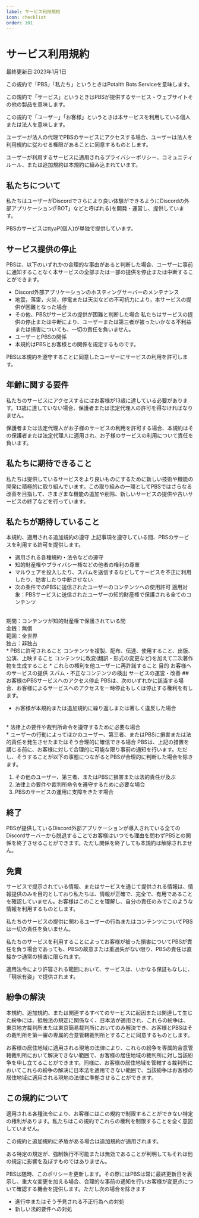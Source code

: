 ```yaml
---
label: サービス利用規約
icon: checklist
order: 101
---
```

# サービス利用規約
最終更新日:2023年1月1日

この規約で「PBS」「私たち」というときはPotalth Bots Serviceを意味します。

この規約で「サービス」というときはPBSが提供するサービス・ウェブサイトその他の製品を意味します。

この規約で「ユーザー」「お客様」というときは本サービスを利用している個人または法人を意味します。

ユーザーが法人の代理でPBSのサービスにアクセスする場合、ユーザーは法人を利用規約に従わせる権限があることに同意するものとします。

ユーザーが利用するサービスに適用されるプライバシーポリシー、コミュニティルール、または追加規約は本規約に組み込まれています。

## 私たちについて
私たちはユーザーがDiscordでさらにより良い体験ができるようにDiscordの外部アプリケーション(「BOT」などと呼ばれる)を開発・運営し、提供しています。

PBSのサービスはttyaP(個人)が単独で提供しています。

## サービス提供の停止
PBSは、以下のいずれかの合理的な事由があると判断した場合、ユーザーに事前に通知することなく本サービスの全部または一部の提供を停止または中断することができます。

* Discord外部アプリケーションのホスティングサーバーのメンテナンス
* 地震，落雷，火災，停電または天災などの不可抗力により，本サービスの提供が困難となった場合
* その他、PBSがサービスの提供が困難と判断した場合 私たちはサービスの提供の停止または中断により、ユーザーまたは第三者が被ったいかなる不利益または損害についても、一切の責任を負いません。
* ユーザーとPBSの関係
* 本規約はPBSとお客様との関係を規定するものです。

PBSは本規約を遵守することに同意したユーザーにサービスの利用を許可します。

## 年齢に関する要件
私たちのサービスにアクセスするにはお客様が13歳に達している必要があります。13歳に達していない場合、保護者または法定代理人の許可を得なければなりません。

保護者または法定代理人がお子様のサービスの利用を許可する場合、本規約はその保護者または法定代理人に適用され、お子様のサービスの利用について責任を負います。

## 私たちに期待できること
私たちは提供しているサービスをより良いものにするために新しい技術や機能の開発に積極的に取り組んでいます。この取り組みの一環としてPBSではさらなる改善を目指して、さまざまな機能の追加や削除、新しいサービスの提供や古いサービスの終了などを行っています。

## 私たちが期待していること
本規約、適用される追加規約の遵守 上記事項を遵守している間、PBSのサービスを利用する許可を提供します。

* 適用される各種規約・法令などの遵守
* 知的財産権やプライバシー権などの他者の権利の尊重
* マルウェアを投入したり、スパムを送信するなどしてサービスを不正に利用したり、妨害したり中断させない
* 次の条件でのPBSに送信されたユーザーのコンテンツへの使用許可 
適用対象：PBSサービスに送信されたユーザーの知的財産権で保護される全てのコンテンツ
<br>
期間：コンテンツが知的財産権で保護されている間
<br>
金銭：無償
<br>
範囲：全世界
<br>
独占：非独占
<br>
* PBSに許可されること コンテンツを複製、配布、伝達、使用すること、出版、公演、上映すること コンテンツに改変(翻訳・形式の変更など)を加えて二次著作物を生成すること 
* これらの権利を他ユーザーに再許諾すること 目的 お客様へのサービスの提供 スパム・不正なコンテンツの検出 サービスの運営・改善
## お客様のPBSサービスへのアクセス停止
PBSは、次のいずれかに該当する場合、お客様によるサービスへのアクセスを一時停止もしくは停止する権利を有します。

* お客様が本規約または追加規約に繰り返しまたは著しく違反した場合
<br>
* 法律上の要件や裁判所命令を遵守するために必要な場合
<br>
* ユーザーの行動によってほかのユーザー、第三者、またはPBSに損害または法的責任を発生させたまたはそう合理的に確信できる場合 PBSは、上記の措置を講じる前に、お客様に対して合理的に可能な限り事前の通知を行います。ただし、そうすることが以下の事態につながるとPBSが合理的に判断した場合を除きます。

1. その他のユーザー、第三者、またはPBSに損害または法的責任が及ぶ
2. 法律上の要件や裁判所命令を遵守するために必要な場合
3. PBSのサービスの運用に支障をきたす場合

## 終了
PBSが提供しているDiscord外部アプリケーションが導入されている全てのDiscordサーバーから脱退することでお客様はいつでも理由を問わずPBSとの関係を終了させることができます。ただし関係を終了しても本規約は解除されません。

## 免責
サービスで提示されている情報、またはサービスを通じて提供される情報は、情報提供のみを目的としており私たちは、情報が正確で、完全で、有用であることを確認していません。お客様はこのことを理解し、自分の責任のみでこのような情報を利用するものとします。

私たちのサービスの提供に関わるユーザーの行為またはコンテンツについてPBSは一切の責任を負いません。

私たちのサービスを利用することによってお客様が被った損害についてPBSが責任を負う場合であっても、PBSの故意または重過失がない限り、PBSの責任は直接かつ通常の損害に限られます。

適用法令により許容される範囲において、サービスは、いかなる保証もなしに、「現状有姿」で提供されます。

## 紛争の解決
本規約、追加規約、または関連するすべてのサービスに起因または関連して生じた紛争には、抵触法の規定に関係なく、日本法が適用され、これらの紛争は、東京地方裁判所または東京簡易裁判所においてのみ解決でき、お客様とPBSはその裁判所を第一審の専属的合意管轄裁判所とすることに同意するものとします。

お客様の居住地域に適用される現地の法律により、これらの紛争を専属的合意管轄裁判所において解決できない範囲で、お客様の居住地域の裁判所に対し当該紛争を申し立てることができます。同様に、お客様の居住地域を管轄する裁判所においてこれらの紛争の解決に日本法を適用できない範囲で、当該紛争はお客様の居住地域に適用される現地の法律に準拠させることができます。

## この規約について
適用される各種法令により、お客様にはこの規約で制限することができない特定の権利があります。私たちはこの規約でこれらの権利を制限することを全く意図していません。

この規約と追加規約に矛盾がある場合は追加規約が適用されます。

ある特定の規定が、強制執行不可能または無効であることが判明してもそれは他の規定に影響を及ぼすものではありません。

PBSは随時、このポリシーを更新します。その際にはPBSは常に最終更新日を表示し、重大な変更を加える場合、合理的な事前の通知を行いお客様が変更点について確認する機会を提供します。ただし次の場合を除きます

* 進行中またはそう予見される不正行為への対処
* 新しい法的要件への対処